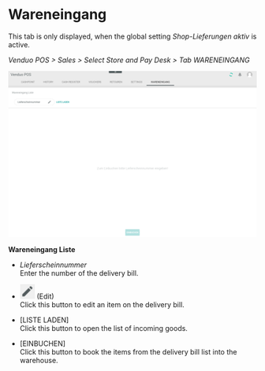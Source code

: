 # Wareneingang

This tab is only displayed, when the global setting *Shop-Lieferungen aktiv* is active.

*Venduo POS > Sales > Select Store and Pay Desk > Tab WARENEINGANG*

![Wareneingang](/Assets/Screenshots/VenduoPOS/Sales/Wareneingang/Wareneingang.png "[Wareneingang]")

**Wareneingang Liste**

- *Lieferscheinnummer*    
  Enter the number of the delivery bill.

- ![Edit](/Assets/Icons/Edit02.png "[Edit]") (Edit)   
  Click this button to edit an item on the delivery bill.

[comment]: <> (Is that right?)

- [LISTE LADEN]   
  Click this button to open the list of incoming goods.

[comment]: <> (Is that right?)

- [EINBUCHEN]   
  Click this button to book the items from the delivery bill list into the warehouse.

[comment]: <> (Is that right?)


[comment]: <> (to be completed)
